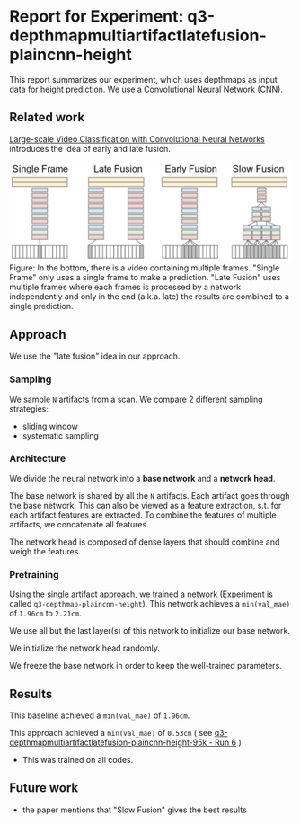 # Report for Experiment: q3-depthmapmultiartifactlatefusion-plaincnn-height

This report summarizes our experiment, which uses depthmaps as input data
for height prediction. We use a Convolutional Neural Network (CNN).

## Related work

[Large-scale Video Classification with Convolutional Neural Networks](https://static.googleusercontent.com/media/research.google.com/en//pubs/archive/42455.pdf) introduces the idea of early and late fusion.

![Fusion strategies](docs/fusion-strategies.jpg)
Figure: In the bottom, there is a video containing multiple frames. "Single Frame" only uses a single frame to make a prediction. "Late Fusion" uses multiple frames where each frames is processed by a network independently and only in the end (a.k.a. late) the results are combined to a single prediction.

## Approach

We use the "late fusion" idea in our approach.

### Sampling

We sample `N` artifacts from a scan.
We compare 2 different sampling strategies:

- sliding window
- systematic sampling

### Architecture

We divide the neural network into a **base network** and a **network head**.

The base network is shared by all the `N` artifacts.
Each artifact goes through the base network.
This can also be viewed as a feature extraction,
s.t. for each artifact features are extracted.
To combine the features of multiple artifacts, we concatenate all features.

The network head is composed of dense layers that should combine and weigh the features.

### Pretraining

Using the single artifact approach, we trained a network (Experiment is called `q3-depthmap-plaincnn-height`).
This network achieves a `min(val_mae)` of `1.96cm` to `2.21cm`.

We use all but the last layer(s) of this network to initialize our base network.

We initialize the network head randomly.

We freeze the base network in order to keep the well-trained parameters.

## Results

This baseline achieved a `min(val_mae)` of `1.96cm`.

This approach achieved a `min(val_mae)` of `0.53cm` (
see [q3-depthmapmultiartifactlatefusion-plaincnn-height-95k - Run 6](https://ml.azure.com/experiments/id/f42711e3-7642-426d-ba53-a616a07e076b/runs/q3-depthmapmultiartifactlatefusion-plaincnn-height-95k_1614177517_ecd7b6e2?wsid=/subscriptions/9b5bbfae-d5d1-4aae-a2ca-75159c0c887d/resourceGroups/cgm-ml-prod-we-rg/providers/Microsoft.MachineLearningServices/workspaces/cgm-ml-prod-we-azml&tid=3a27c573-ec1a-4734-9cd3-3208af51794b)
)
- This was trained on all codes.

## Future work

* the paper mentions that "Slow Fusion" gives the best results
